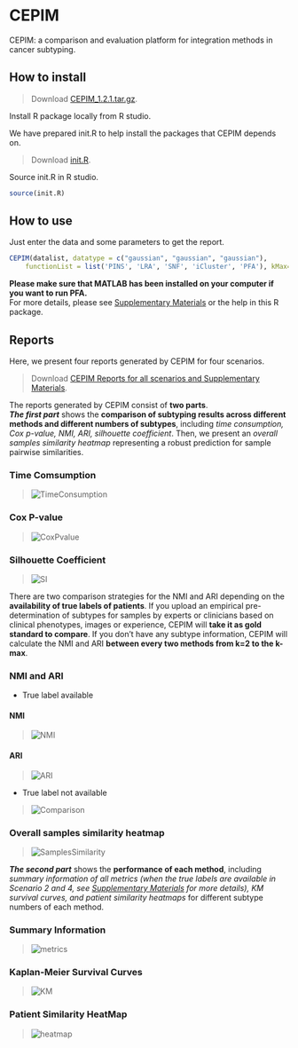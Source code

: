 # CEPIM

CEPIM: a comparison and evaluation platform for integration methods in cancer subtyping.

## How to install

>Download [CEPIM_1.2.1.tar.gz](https://github.com/GaoLabXDU/CEPIM/releases/download/1.2.1/CEPIM_1.2.1.tar.gz). 

Install R package locally from R studio.

We have prepared init.R to help install the packages that CEPIM depends on.

>Download [init.R](https://github.com/GaoLabXDU/CEPIM/raw/master/documents/init.R).

Source init.R in R studio.
```R
source(init.R)
```

## How to use

Just enter the data and some parameters to get the report.
```R
CEPIM(datalist, datatype = c("gaussian", "gaussian", "gaussian"),
    functionList = list('PINS', 'LRA', 'SNF', 'iCluster', 'PFA'), kMax=5)
```
**Please make sure that MATLAB has been installed on your computer if you want to run PFA.**   
For more details, please see [Supplementary Materials](https://github.com/GaoLabXDU/CEPIM/raw/master/documents/CEPIM_Supplementary_materials.rar) or the help in this R package.

## Reports
Here, we present four reports generated by CEPIM for four scenarios. 

>Download [CEPIM Reports for all scenarios and Supplementary Materials](https://github.com/GaoLabXDU/CEPIM/raw/master/documents/CEPIM_Supplementary_materials.rar).

The reports generated by CEPIM consist of **two parts**.   
***The first part*** shows the **comparison of subtyping results across different methods and different numbers of subtypes**, including *time consumption, Cox p-value, NMI, ARI, silhouette coefficient*. Then, we present an *overall samples similarity heatmap* representing a robust prediction for sample pairwise similarities. 

### Time Comsumption
>![TimeConsumption](https://github.com/GaoLabXDU/CEPIM/raw/master/documents/pic/TimeConsumption.png)

### Cox P-value
>![CoxPvalue](https://github.com/GaoLabXDU/CEPIM/raw/master/documents/pic/CoxPvalue.png)

### Silhouette Coefficient
>![SI](https://github.com/GaoLabXDU/CEPIM/raw/master/documents/pic/SI.png)

There are two comparison strategies for the NMI and ARI depending on the **availability of true labels of patients**. If you upload an empirical pre-determination of subtypes for samples by experts or clinicians based on clinical phenotypes, images or experience, CEPIM will **take it as gold standard to compare**. If you don’t have any subtype information, CEPIM will calculate the NMI and ARI **between every two methods from k=2 to the k-max**.

### NMI and ARI
- True label available

#### NMI
>![NMI](https://github.com/GaoLabXDU/CEPIM/raw/master/documents/pic/NMI.png)

#### ARI
>![ARI](https://github.com/GaoLabXDU/CEPIM/raw/master/documents/pic/ARI.png)

- True label not available
>![Comparison](https://github.com/GaoLabXDU/CEPIM/raw/master/documents/pic/Comparison.png)

### Overall samples similarity heatmap 
>![SamplesSimilarity](https://github.com/GaoLabXDU/CEPIM/raw/master/documents/pic/SamplesSimilarity.png)

***The second part*** shows the **performance of each method**, including *summary information of all metrics (when the true labels are available in Scenario 2 and 4, see [Supplementary Materials](https://github.com/GaoLabXDU/CEPIM/raw/master/documents/CEPIM_Supplementary_materials.rar) for more details), KM survival curves, and patient similarity heatmaps* for different subtype numbers of each method.

### Summary Information
>![metrics](https://github.com/GaoLabXDU/CEPIM/raw/master/documents/pic/metrics.png)

### Kaplan-Meier Survival Curves
>![KM](https://github.com/GaoLabXDU/CEPIM/raw/master/documents/pic/KM.png)

### Patient Similarity HeatMap
>![heatmap](https://github.com/GaoLabXDU/CEPIM/raw/master/documents/pic/heatmap.png)

